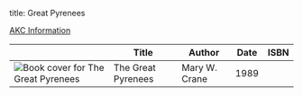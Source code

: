 title: Great Pyrenees

[AKC Information](https://www.akc.org/dog-breeds/great-pyrenees/)

| |  Title | Author | Date | ISBN |
| - | ----  | ------ | ---- | ---- |
|![Book cover for The Great Pyrenees](https://covers.openlibrary.org/b/isbn/.jpg)|The Great Pyrenees|Mary W. Crane|1989||